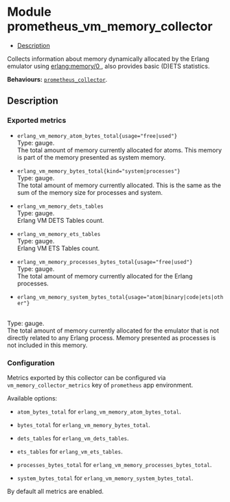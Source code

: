 

# Module prometheus_vm_memory_collector #
* [Description](#description)

Collects information about memory dynamically allocated
by the Erlang emulator using
[
erlang:memory/0
](http://erlang.org/doc/man/erlang.md#memory-0), also provides basic (D)ETS statistics.

__Behaviours:__ [`prometheus_collector`](prometheus_collector.md).

<a name="description"></a>

## Description ##


### <a name="Exported_metrics">Exported metrics</a> ###


* `erlang_vm_memory_atom_bytes_total{usage="free|used"}`<br />
Type: gauge.<br />
The total amount of memory currently allocated for atoms.
This memory is part of the memory presented as system memory.

* `erlang_vm_memory_bytes_total{kind="system|processes"}`<br />
Type: gauge.<br />
The total amount of memory currently allocated.
This is the same as the sum of the memory size for processes and system.

* `erlang_vm_memory_dets_tables`<br />
Type: gauge.<br />
Erlang VM DETS Tables count.

* `erlang_vm_memory_ets_tables`<br />
Type: gauge.<br />
Erlang VM ETS Tables count.

* `erlang_vm_memory_processes_bytes_total{usage="free|used"}`<br />
Type: gauge.<br />
The total amount of memory currently allocated for the Erlang processes.

* `erlang_vm_memory_system_bytes_total{usage="atom|binary|code|ets|other"}`
<br />
Type: gauge.<br />
The total amount of memory currently allocated for the emulator
that is not directly related to any Erlang process.
Memory presented as processes is not included in this memory.



### <a name="Configuration">Configuration</a> ###

Metrics exported by this collector can be configured via
`vm_memory_collector_metrics` key of `prometheus` app environment.

Available options:

* `atom_bytes_total` for `erlang_vm_memory_atom_bytes_total`.

* `bytes_total` for `erlang_vm_memory_bytes_total`.

* `dets_tables` for `erlang_vm_dets_tables`.

* `ets_tables` for `erlang_vm_ets_tables`.

* `processes_bytes_total` for `erlang_vm_memory_processes_bytes_total`.

* `system_bytes_total` for `erlang_vm_memory_system_bytes_total`.


By default all metrics are enabled.